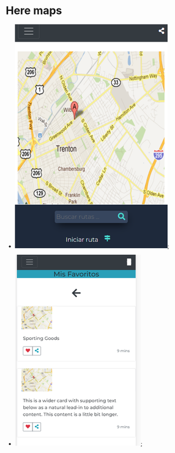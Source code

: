 
# Here maps

- !['pantalla'](src/assets/images/pantalla.PNG);

- !['pantalla1'](src/assets/images/pantalla1.PNG);

